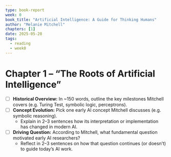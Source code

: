 ```yaml
---
type: book-report
week: 0
book_title: "Artificial Intelligence: A Guide for Thinking Humans"
author: "Melanie Mitchell"
chapters: [1]
date: 2025-05-28
tags:
  - reading
  - week0
---
```


# Chapter 1 – “The Roots of Artificial Intelligence”

- [ ] **Historical Overview:** In ~150 words, outline the key milestones Mitchell covers (e.g. Turing Test, symbolic logic, perceptrons).
- [ ] **Concept Evolution:** Pick one early AI concept Mitchell discusses (e.g. symbolic reasoning).  
  - Explain in 2–3 sentences how its interpretation or implementation has changed in modern AI.
- [ ] **Driving Question:** According to Mitchell, what fundamental question motivated early AI researchers?  
  - Reflect in 2–3 sentences on how that question continues (or doesn’t) to guide today’s AI work.
